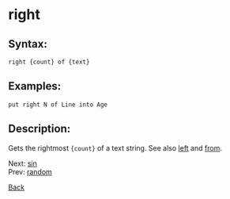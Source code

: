 # right

## Syntax:
`right {count} of {text}`

## Examples:
`put right N of Line into Age`

## Description:
Gets the rightmost `{count}` of a text string. See also [left](left.md) and [from](from.md).

Next: [sin](sin.md)  
Prev: [random](random.md)

[Back](../../README.md)
